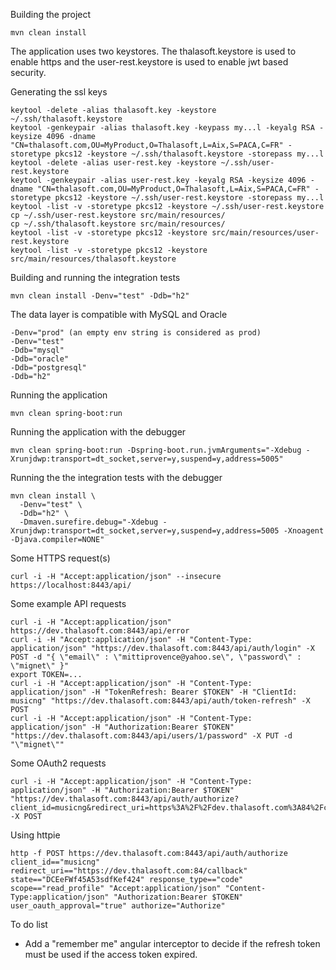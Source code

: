 Building the project
```
mvn clean install
```

The application uses two keystores. The thalasoft.keystore is used to enable https and the user-rest.keystore is used to enable jwt based security.

Generating the ssl keys
```
keytool -delete -alias thalasoft.key -keystore ~/.ssh/thalasoft.keystore
keytool -genkeypair -alias thalasoft.key -keypass my...l -keyalg RSA -keysize 4096 -dname "CN=thalasoft.com,OU=MyProduct,O=Thalasoft,L=Aix,S=PACA,C=FR" -storetype pkcs12 -keystore ~/.ssh/thalasoft.keystore -storepass my...l
keytool -delete -alias user-rest.key -keystore ~/.ssh/user-rest.keystore
keytool -genkeypair -alias user-rest.key -keyalg RSA -keysize 4096 -dname "CN=thalasoft.com,OU=MyProduct,O=Thalasoft,L=Aix,S=PACA,C=FR" -storetype pkcs12 -keystore ~/.ssh/user-rest.keystore -storepass my...l
keytool -list -v -storetype pkcs12 -keystore ~/.ssh/user-rest.keystore
cp ~/.ssh/user-rest.keystore src/main/resources/
cp ~/.ssh/thalasoft.keystore src/main/resources/
keytool -list -v -storetype pkcs12 -keystore src/main/resources/user-rest.keystore
keytool -list -v -storetype pkcs12 -keystore src/main/resources/thalasoft.keystore
```

Building and running the integration tests
```
mvn clean install -Denv="test" -Ddb="h2"
```

The data layer is compatible with MySQL and Oracle
```
-Denv="prod" (an empty env string is considered as prod)
-Denv="test"
-Ddb="mysql"
-Ddb="oracle"
-Ddb="postgresql"
-Ddb="h2"
```

Running the application
```
mvn clean spring-boot:run
```

Running the application with the debugger
```
mvn clean spring-boot:run -Dspring-boot.run.jvmArguments="-Xdebug -Xrunjdwp:transport=dt_socket,server=y,suspend=y,address=5005"
```

Running the the integration tests with the debugger
```
mvn clean install \
  -Denv="test" \
  -Ddb="h2" \
  -Dmaven.surefire.debug="-Xdebug -Xrunjdwp:transport=dt_socket,server=y,suspend=y,address=5005 -Xnoagent -Djava.compiler=NONE"
```

Some HTTPS request(s)
```
curl -i -H "Accept:application/json" --insecure https://localhost:8443/api/
```

Some example API requests
```
curl -i -H "Accept:application/json" https://dev.thalasoft.com:8443/api/error
curl -i -H "Accept:application/json" -H "Content-Type: application/json" "https://dev.thalasoft.com:8443/api/auth/login" -X POST -d "{ \"email\" : \"mittiprovence@yahoo.se\", \"password\" : \"mignet\" }"
export TOKEN=...
curl -i -H "Accept:application/json" -H "Content-Type: application/json" -H "TokenRefresh: Bearer $TOKEN" -H "ClientId: musicng" "https://dev.thalasoft.com:8443/api/auth/token-refresh" -X POST
curl -i -H "Accept:application/json" -H "Content-Type: application/json" -H "Authorization:Bearer $TOKEN" "https://dev.thalasoft.com:8443/api/users/1/password" -X PUT -d "\"mignet\""
```

Some OAuth2 requests
```
curl -i -H "Accept:application/json" -H "Content-Type: application/json" -H "Authorization:Bearer $TOKEN" "https://dev.thalasoft.com:8443/api/auth/authorize?client_id=musicng&redirect_uri=https%3A%2F%2Fdev.thalasoft.com%3A84%2Fcallback&state=DCEeFWf45A53sdfKef424&response_type=code&scope=read_profile" -X POST
```
Using httpie
```
http -f POST https://dev.thalasoft.com:8443/api/auth/authorize client_id=="musicng" redirect_uri=="https://dev.thalasoft.com:84/callback" state=="DCEeFWf45A53sdfKef424" response_type=="code" scope=="read_profile" "Accept:application/json" "Content-Type:application/json" "Authorization:Bearer $TOKEN" user_oauth_approval="true" authorize="Authorize"
```

To do list
- Add a "remember me" angular interceptor to decide if the refresh token must be used if the access token expired.
